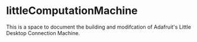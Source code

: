 # littleComputationMachine

This is a space to document the building and modifcation of Adafruit's Little Desktop Connection Machine.
